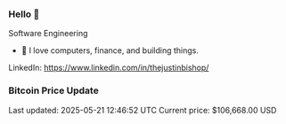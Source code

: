 ### Hello 🤙  

Software Engineering

- 🔭 I love computers, finance, and building things.
  
LinkedIn: https://www.linkedin.com/in/thejustinbishop/  









































































































































































































































































































































### Bitcoin Price Update
Last updated: 2025-05-21 12:46:52 UTC
Current price: $106,668.00 USD

